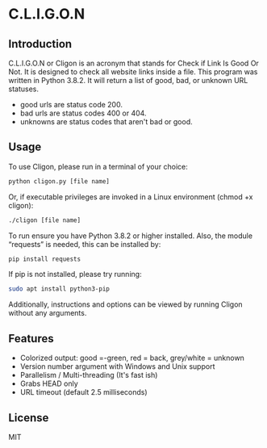 # C.L.I.G.O.N

## Introduction

C.L.I.G.O.N or Cligon is an acronym that stands for Check if Link Is Good Or Not.
It is designed to check all website links inside a file. This program was written in Python 3.8.2.
It will return a list of good, bad, or unknown URL statuses.
- good urls are status code 200.
- bad urls are status codes 400 or 404.
- unknowns are status codes that aren't bad or good.

## Usage

To use Cligon, please run in a terminal of your choice:
```bash
python cligon.py [file name]
```
Or, if executable privileges are invoked in a Linux environment (chmod +x cligon):
```bash
./cligon [file name]
```
To run ensure you have Python 3.8.2 or higher installed. Also, the module “requests” is needed, this can be installed by: 
```bash
pip install requests
```
If pip is not installed, please try running:
```bash
sudo apt install python3-pip
```

Additionally, instructions and options can be viewed by running Cligon without any arguments.

## Features
- Colorized output: good =-green, red = back, grey/white = unknown
- Version number argument with Windows and Unix support
- Parallelism / Multi-threading (It's fast ish)
- Grabs HEAD only
- URL timeout (default 2.5 milliseconds)

## License

MIT